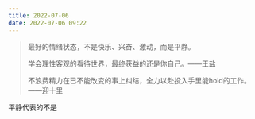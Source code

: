 ```yaml
---
title: 2022-07-06
date: 2022-07-06 09:22
---
```




> 最好的情绪状态，不是快乐、兴奋、激动，而是平静。
>
> 学会理性客观的看待世界，最终获益的还是你自己。——王盐 
>
> 不浪费精力在已不能改变的事上纠结，全力以赴投入手里能hold的工作。——迎十里



平静代表的不是

